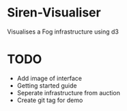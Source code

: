 # Siren-Visualiser
Visualises a Fog infrastructure using d3


# TODO
* Add image of interface
* Getting started guide
* Seperate infrastructure from auction
* Create git tag for demo
